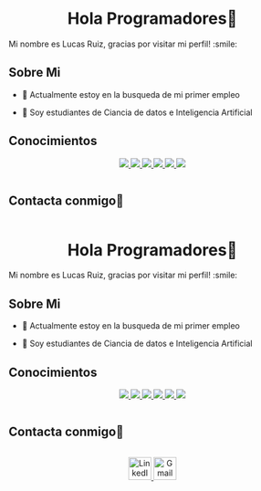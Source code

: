 <h1 align="center">Hola Programadores👋</h1>

<div size='20px'> Mi nombre es Lucas Ruiz, gracias por visitar mi perfil! :smile: 
</div>

<h2> Sobre Mi </h2>

- 🔭 Actualmente estoy en la busqueda de mi primer empleo
  
- 🌱 Soy estudiantes de Ciancia de datos e Inteligencia Artificial

<h2> Conocimientos </h2>

<p align="center">
  <a href="https://skillicons.dev">
    <img src="https://skillicons.dev/icons?i=python" />
    <img src="https://skillicons.dev/icons?i=mysql" />
    <img src="https://skillicons.dev/icons?i=sqlite" />
    <img src="https://skillicons.dev/icons?i=flutter" />
    <img src="https://skillicons.dev/icons?i=pytorch" />
    <img src="https://skillicons.dev/icons?i=tensorflow," />
  </a>
</p>

<h2 style="display: inline-block">Contacta conmigo🤝</h2>

<h1 align="center">Hola Programadores👋</h1>

<div size='20px'> Mi nombre es Lucas Ruiz, gracias por visitar mi perfil! :smile: 
</div>

<h2> Sobre Mi </h2>

- 🔭 Actualmente estoy en la busqueda de mi primer empleo
  
- 🌱 Soy estudiantes de Ciancia de datos e Inteligencia Artificial

<h2> Conocimientos </h2>

<p align="center">
  <a href="https://skillicons.dev">
    <img src="https://skillicons.dev/icons?i=python" />
    <img src="https://skillicons.dev/icons?i=mysql" />
    <img src="https://skillicons.dev/icons?i=sqlite" />
    <img src="https://skillicons.dev/icons?i=flutter" />
    <img src="https://skillicons.dev/icons?i=pytorch" />
    <img src="https://skillicons.dev/icons?i=tensorflow," />
  </a>
</p>

<h2 style="display: inline-block">Contacta conmigo🤝</h2>

<p align="center">
  <a href="https://www.linkedin.com/in/lucas-ruiz497">
    <img src="https://raw.githubusercontent.com/rahulbanerjee26/githubAboutMeGenerator/main/icons/linked-in-alt.svg" alt="LinkedIn" height="40">
  </a>
  <a href="mailto:lucasruiz048@gmail.com">
    <img src="https://skillicons.dev/icons?i=gmail" alt="Gmail" height="40">
  </a>
</p>
